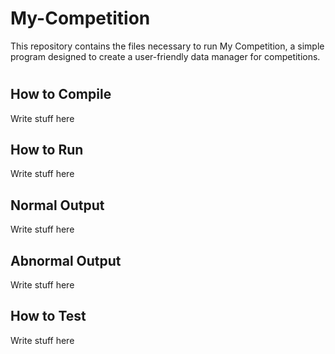 <!--
 * Filename: README.md
 * Authors: Ali Viettry, Martin Hung
 * Description: Readme file to explain the purpose of this program.
 * Date: 2016-12-14
 * Last Modified: 2016-12-14, Ali Viettry
-->
# My-Competition
This repository contains the files necessary to run My Competition, a simple 
program designed to create a user-friendly data manager for competitions.
#
## How to Compile 
Write stuff here
##
## How to Run 
Write stuff here
##
## Normal Output 
Write stuff here
##
## Abnormal Output 
Write stuff here
##
## How to Test 
Write stuff here
##
